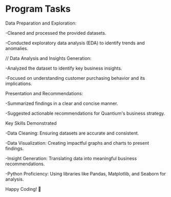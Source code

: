 # Program Tasks

 Data Preparation and Exploration:
 
-Cleaned and processed the provided datasets.

-Conducted exploratory data analysis (EDA) to identify trends and anomalies.

 // Data Analysis and Insights Generation:
 
-Analyzed the dataset to identify key business insights.

-Focused on understanding customer purchasing behavior and its implications.

 Presentation and Recommendations:
 
-Summarized findings in a clear and concise manner.

-Suggested actionable recommendations for Quantium's business strategy.

 Key Skills Demonstrated
 
-Data Cleaning: Ensuring datasets are accurate and consistent.

-Data Visualization: Creating impactful graphs and charts to present findings.

-Insight Generation: Translating data into meaningful business recommendations.

-Python Proficiency: Using libraries like Pandas, Matplotlib, and Seaborn for analysis.



Happy Coding! 🦋
